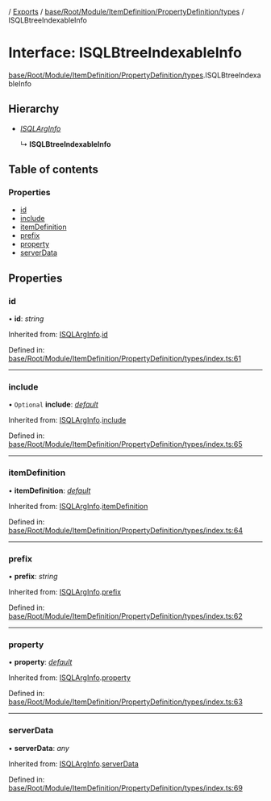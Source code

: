 [](../README.md) / [Exports](../modules.md) / [base/Root/Module/ItemDefinition/PropertyDefinition/types](../modules/base_root_module_itemdefinition_propertydefinition_types.md) / ISQLBtreeIndexableInfo

# Interface: ISQLBtreeIndexableInfo

[base/Root/Module/ItemDefinition/PropertyDefinition/types](../modules/base_root_module_itemdefinition_propertydefinition_types.md).ISQLBtreeIndexableInfo

## Hierarchy

* [*ISQLArgInfo*](base_root_module_itemdefinition_propertydefinition_types.isqlarginfo.md)

  ↳ **ISQLBtreeIndexableInfo**

## Table of contents

### Properties

- [id](base_root_module_itemdefinition_propertydefinition_types.isqlbtreeindexableinfo.md#id)
- [include](base_root_module_itemdefinition_propertydefinition_types.isqlbtreeindexableinfo.md#include)
- [itemDefinition](base_root_module_itemdefinition_propertydefinition_types.isqlbtreeindexableinfo.md#itemdefinition)
- [prefix](base_root_module_itemdefinition_propertydefinition_types.isqlbtreeindexableinfo.md#prefix)
- [property](base_root_module_itemdefinition_propertydefinition_types.isqlbtreeindexableinfo.md#property)
- [serverData](base_root_module_itemdefinition_propertydefinition_types.isqlbtreeindexableinfo.md#serverdata)

## Properties

### id

• **id**: *string*

Inherited from: [ISQLArgInfo](base_root_module_itemdefinition_propertydefinition_types.isqlarginfo.md).[id](base_root_module_itemdefinition_propertydefinition_types.isqlarginfo.md#id)

Defined in: [base/Root/Module/ItemDefinition/PropertyDefinition/types/index.ts:61](https://github.com/onzag/itemize/blob/3efa2a4a/base/Root/Module/ItemDefinition/PropertyDefinition/types/index.ts#L61)

___

### include

• `Optional` **include**: [*default*](../classes/base_root_module_itemdefinition_include.default.md)

Inherited from: [ISQLArgInfo](base_root_module_itemdefinition_propertydefinition_types.isqlarginfo.md).[include](base_root_module_itemdefinition_propertydefinition_types.isqlarginfo.md#include)

Defined in: [base/Root/Module/ItemDefinition/PropertyDefinition/types/index.ts:65](https://github.com/onzag/itemize/blob/3efa2a4a/base/Root/Module/ItemDefinition/PropertyDefinition/types/index.ts#L65)

___

### itemDefinition

• **itemDefinition**: [*default*](../classes/base_root_module_itemdefinition.default.md)

Inherited from: [ISQLArgInfo](base_root_module_itemdefinition_propertydefinition_types.isqlarginfo.md).[itemDefinition](base_root_module_itemdefinition_propertydefinition_types.isqlarginfo.md#itemdefinition)

Defined in: [base/Root/Module/ItemDefinition/PropertyDefinition/types/index.ts:64](https://github.com/onzag/itemize/blob/3efa2a4a/base/Root/Module/ItemDefinition/PropertyDefinition/types/index.ts#L64)

___

### prefix

• **prefix**: *string*

Inherited from: [ISQLArgInfo](base_root_module_itemdefinition_propertydefinition_types.isqlarginfo.md).[prefix](base_root_module_itemdefinition_propertydefinition_types.isqlarginfo.md#prefix)

Defined in: [base/Root/Module/ItemDefinition/PropertyDefinition/types/index.ts:62](https://github.com/onzag/itemize/blob/3efa2a4a/base/Root/Module/ItemDefinition/PropertyDefinition/types/index.ts#L62)

___

### property

• **property**: [*default*](../classes/base_root_module_itemdefinition_propertydefinition.default.md)

Inherited from: [ISQLArgInfo](base_root_module_itemdefinition_propertydefinition_types.isqlarginfo.md).[property](base_root_module_itemdefinition_propertydefinition_types.isqlarginfo.md#property)

Defined in: [base/Root/Module/ItemDefinition/PropertyDefinition/types/index.ts:63](https://github.com/onzag/itemize/blob/3efa2a4a/base/Root/Module/ItemDefinition/PropertyDefinition/types/index.ts#L63)

___

### serverData

• **serverData**: *any*

Inherited from: [ISQLArgInfo](base_root_module_itemdefinition_propertydefinition_types.isqlarginfo.md).[serverData](base_root_module_itemdefinition_propertydefinition_types.isqlarginfo.md#serverdata)

Defined in: [base/Root/Module/ItemDefinition/PropertyDefinition/types/index.ts:69](https://github.com/onzag/itemize/blob/3efa2a4a/base/Root/Module/ItemDefinition/PropertyDefinition/types/index.ts#L69)

